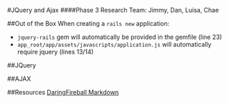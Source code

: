#JQuery and Ajax
####Phase 3 Research
Team: Jimmy, Dan, Luisa, Chae

##Out of the Box
When creating a `rails new` application:
  -  `jquery-rails` gem will automatically be provided in the gemfile (line 23)
  -  `app_root/app/assets/javascripts/application.js` will automatically require jquery (lines 13/14)
  
##JQuery

##AJAX

##Resources
[DaringFireball Markdown](http://daringfireball.net/projects/markdown/syntax#link)
